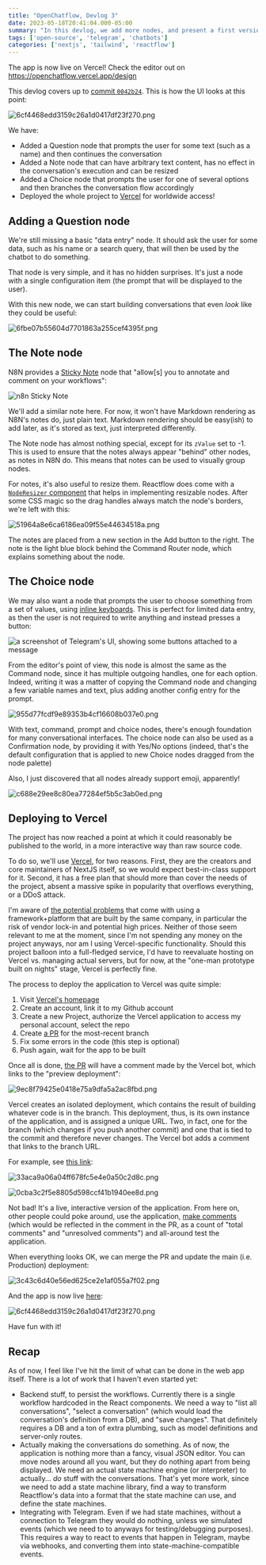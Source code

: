 ```yaml
---
title: "OpenChatflow, Devlog 3"
date: 2023-05-18T20:41:04.000-05:00
summary: "In this devlog, we add more nodes, and present a first version of the application, deployed to Vercel"
tags: ['open-source', 'telegram', 'chatbots']
categories: ['nextjs', 'tailwind', 'reactflow']
---
```


The app is now live on Vercel! Check the editor out on <https://openchatflow.vercel.app/design>

This devlog covers up to [commit `0042b24`](https://github.com/jreyesr/openchatflow/commit/0042b240c25c6c5d3dacdc3a1f48ea93826b6c77). This is how the UI looks at this point:

![6cf4468edd3159c26a1d0417df23f270.png](./_resources/6cf4468edd3159c26a1d0417df23f270.png)

We have:

* Added a Question node that prompts the user for some text (such as a name) and then continues the conversation
* Added a Note node that can have arbitrary text content, has no effect in the conversation's execution and can be resized
* Added a Choice node that prompts the user for one of several options and then branches the conversation flow accordingly
* Deployed the whole project to [Vercel](https://vercel.com/) for worldwide access!

## Adding a Question node

We're still missing a basic "data entry" node. It should ask the user for some data, such as his name or a search query, that will then be used by the chatbot to do something.

That node is very simple, and it has no hidden surprises. It's just a node with a single configuration item (the prompt that will be displayed to the user).

With this new node, we can start building conversations that even *look* like they could be useful:

![6fbe07b55604d7701863a255cef4395f.png](./_resources/6fbe07b55604d7701863a255cef4395f.png)

## The Note node

N8N provides a [Sticky Note](https://docs.n8n.io/workflows/components/sticky-notes/) node that "allow[s] you to annotate and comment on your workflows":

![n8n Sticky Note](https://d33wubrfki0l68.cloudfront.net/cc679165ec99f9f647591990b6d9b8db44936577/47595/_images/workflows/components/stickies/example-sticky-note.png)

We'll add a similar note here. For now, it won't have Markdown rendering as N8N's notes do, just plain text. Markdown rendering should be easy(ish) to add later, as it's stored as text, just interpreted differently.

The Note node has almost nothing special, except for its `zValue` set to -1. This is used to ensure that the notes always appear "behind" other nodes, as notes in N8N do. This means that notes can be used to visually group nodes.

For notes, it's also useful to resize them. Reactflow does come with a [`NodeResizer` component](https://reactflow.dev/docs/api/nodes/node-resizer/) that helps in implementing resizable nodes. After some CSS magic so the drag handles always match the node's borders, we're left with this:

![51964a8e6ca6186ea09f55e44634518a.png](./_resources/51964a8e6ca6186ea09f55e44634518a.png)

The notes are placed from a new section in the Add button to the right. The note is the light blue block behind the Command Router node, which explains something about the node.

## The Choice node

We may also want a node that prompts the user to choose something from a set of values, using [inline keyboards](https://core.telegram.org/bots/features#inline-keyboards). This is perfect for limited data entry, as then the user is not required to write anything and instead presses a button:

![a screenshot of Telegram's UI, showing some buttons attached to a message](https://core.telegram.org/file/464001863/110f3/I47qTXAD9Z4.120010/e0ea04f66357b640ec)

From the editor's point of view, this node is almost the same as the Command node, since it has multiple outgoing handles, one for each option. Indeed, writing it was a matter of copying the Command node and changing a few variable names and text, plus adding another config entry for the prompt.

![955d77fcdf9e89353b4cf16608b037e0.png](./_resources/955d77fcdf9e89353b4cf16608b037e0.png)

With text, command, prompt and choice nodes, there's enough foundation for many conversational interfaces. The choice node can also be used as a Confirmation node, by providing it with Yes/No options (indeed, that's the default configuration that is applied to new Choice nodes dragged from the node palette)

Also, I just discovered that all nodes already support emoji, apparently!

![c688e29ee8c80ea77284ef5b5c3ab0ed.png](./_resources/c688e29ee8c80ea77284ef5b5c3ab0ed.png)

## Deploying to Vercel

The project has now reached a point at which it could reasonably be published to the world, in a more interactive way than raw source code.

To do so, we'll use [Vercel](https://vercel.com/), for two reasons. First, they are the creators and core maintainers of NextJS itself, so we would expect best-in-class support for it. Second, it has a free plan that should more than cover the needs of the project, absent a massive spike in popularity that overflows everything, or a DDoS attack.

I'm aware of [the potential problems](https://medium.com/@sushrit.pk21/how-when-and-why-you-should-switch-from-vercel-to-a-different-hosting-provider-especially-for-8ba25e439788) that come with using a framework+platform that are built by the same company, in particular the risk of vendor lock-in and potential high prices. Neither of those seem relevant to me at the moment, since I'm not spending any money on the project anyways, nor am I using Vercel-specific functionality. Should this project balloon into a full-fledged service, I'd have to reevaluate hosting on Vercel vs. managing actual servers, but for now, at the "one-man prototype built on nights" stage, Vercel is perfectly fine.

The process to deploy the application to Vercel was quite simple:

1. Visit [Vercel's homepage](https://vercel.com/)
2. Create an account, link it to my Github account
3. Create a new Project, authorize the Vercel application to access my personal account, select the repo
4. Create [a PR](https://github.com/jreyesr/openchatflow/pull/1) for the most-recent branch
5. Fix some errors in the code (this step is optional)
6. Push again, wait for the app to be built

Once all is done, [the PR](https://github.com/jreyesr/openchatflow/pull/1) will have a comment made by the Vercel bot, which links to the "preview deployment":

![9ec8f79425e0418e75a9dfa5a2ac8fbd.png](./_resources/9ec8f79425e0418e75a9dfa5a2ac8fbd.png)

Vercel creates an isolated deployment, which contains the result of building whatever code is in the branch. This deployment, thus, is its own instance of the application, and is assigned a unique URL. Two, in fact, one for the branch (which changes if you push another commit) and one that is tied to the commit and therefore never changes. The Vercel bot adds a comment that links to the branch URL.

For example, see [this link](https://openchatflow-i2ipz6zr9-jreyesr.vercel.app/):

![33aca9a06a04ff678fc5e4e0a50c2d8c.png](./_resources/33aca9a06a04ff678fc5e4e0a50c2d8c.png)

![0cba3c2f5e8805d598ccf41b1940ee8d.png](./_resources/0cba3c2f5e8805d598ccf41b1940ee8d.png)

Not bad! It's a live, interactive version of the application. From here on, other people could poke around, use the application, [make comments](https://vercel.com/docs/workflow-collaboration/comments) (which would be reflected in the comment in the PR, as a count of "total comments" and "unresolved comments") and all-around test the application.

When everything looks OK, we can merge the PR and update the main (i.e. Production) deployment:

![3c43c6d40e56ed625ce2e1af055a7f02.png](./_resources/3c43c6d40e56ed625ce2e1af055a7f02.png)

And the app is now live [here](https://openchatflow.vercel.app/):

![6cf4468edd3159c26a1d0417df23f270.png](./_resources/6cf4468edd3159c26a1d0417df23f270.png)

Have fun with it!

## Recap

As of now, I feel like I've hit the limit of what can be done in the web app itself. There is a lot of work that I haven't even started yet:

* Backend stuff, to persist the workflows. Currently there is a single workflow hardcoded in the React components. We need a way to "list all conversations", "select a conversation" (which would load the conversation's definition from a DB), and "save changes". That definitely requires a DB and a ton of extra plumbing, such as model definitions and server-only routes.
* Actually making the conversations do something. As of now, the application is nothing more than a fancy, visual JSON editor. You can move nodes around all you want, but they do nothing apart from being displayed. We need an actual state machine engine (or interpreter) to actually... _do_ stuff with the conversations. That's yet more work, since we need to add a state machine library, find a way to transform Reactflow's data into a format that the state machine can use, and define the state machines.
* Integrating with Telegram. Even if we had state machines, without a connection to Telegram they would do nothing, unless we simulated events (which we need to to anyways for testing/debugging purposes). This requires a way to react to events that happen in Telegram, maybe via webhooks, and converting them into state-machine-compatible events.

